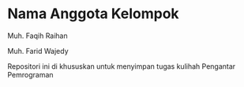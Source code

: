 # Nama Anggota Kelompok
Muh. Faqih Raihan

Muh. Farid Wajedy

Repositori ini di khususkan untuk menyimpan tugas kulihah Pengantar Pemrograman
